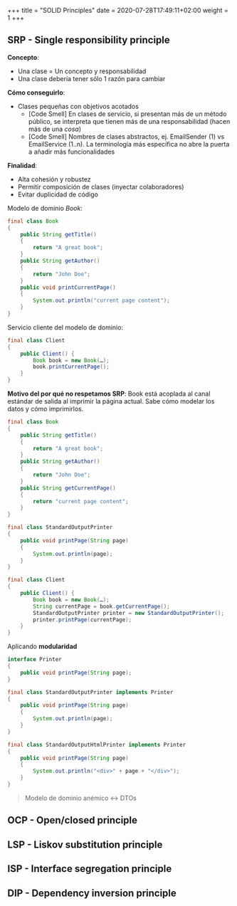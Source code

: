 +++
title = "SOLID Principles"
date = 2020-07-28T17:49:11+02:00
weight = 1
+++

## SRP - Single responsibility principle

**Concepto**:
* Una clase = Un concepto y responsabilidad
* Una clase debería tener sólo 1 razón para cambiar

**Cómo conseguirlo**:
* Clases pequeñas con objetivos acotados
  * [Code Smell] En clases de servicio, si presentan más de un método público, se interpreta que tienen más de una responsabilidad (hacen más de una *cosa*)
  * [Code Smell] Nombres de clases abstractos, ej. EmailSender (1) vs EmailService (1..n). La terminología más específica no abre la puerta a añadir más funcionalidades

**Finalidad**:
* Alta cohesión y robustez
* Permitir composición de clases (inyectar colaboradores)
* Evitar duplicidad de código

Modelo de dominio *Book*:

```java
final class Book
{
    public String getTitle()
    {
        return "A great book";
    }
    public String getAuthor()
    {
        return "John Doe";
    }
    public void printCurrentPage()
    { 
        System.out.println("current page content");
    }
}
```

Servicio cliente del modelo de dominio:

```java
final class Client
{
    public Client() {
        Book book = new Book(…);
        book.printCurrentPage();
    }
}
```

**Motivo del por qué no respetamos SRP**: Book está acoplada al canal estándar de salida al imprimir la página actual. Sabe cómo modelar los datos y cómo imprimirlos.

```java
final class Book
{
    public String getTitle()
    {
        return "A great book";
    }
    public String getAuthor()
    {
        return "John Doe";
    }
    public String getCurrentPage()
    {
        return "current page content";
    }
}
```

```java
final class StandardOutputPrinter
{
    public void printPage(String page)
    {
        System.out.println(page);
    }
}
```

```java
final class Client
{
    public Client() {
        Book book = new Book(…);
        String currentPage = book.getCurrentPage();
        StandardOutputPrinter printer = new StandardOutputPrinter();
        printer.printPage(currentPage);
    }
}
```

Aplicando **modularidad**

```java
interface Printer
{
    public void printPage(String page);
}
```

```java
final class StandardOutputPrinter implements Printer
{
    public void printPage(String page)
    {
        System.out.println(page);
    }
}
```

```java
final class StandardOutputHtmlPrinter implements Printer
{
    public void printPage(String page)
    {
        System.out.println("<div>" + page + "</div>");
    }
}
```

> Modelo de dominio anémico <-> DTOs


## OCP - Open/closed principle

## LSP - Liskov substitution principle

## ISP - Interface segregation principle

## DIP - Dependency inversion principle

